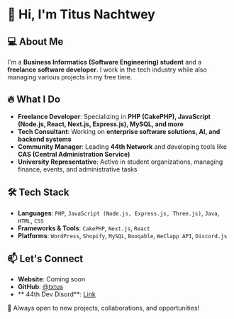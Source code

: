 # 👋 Hi, I'm Titus Nachtwey

## 💻 About Me
I'm a **Business Informatics (Software Engineering) student** and a **freelance software developer**. I work in the tech industry while also managing various projects in my free time.

## 🔥 What I Do
- **Freelance Developer**: Specializing in **PHP (CakePHP), JavaScript (Node.js, React, Next.js, Express.js), MySQL, and more**
- **Tech Consultant**: Working on **enterprise software solutions, AI, and backend systems**
- **Community Manager**: Leading **44th Network** and developing tools like **CAS (Central Administration Service)**
- **University Representative**: Active in student organizations, managing finance, events, and administrative tasks

## 🛠️ Tech Stack
- **Languages**: `PHP`, `JavaScript (Node.js, Express.js, Three.js)`, `Java`, `HTML`, `CSS`
- **Frameworks & Tools**: `CakePHP`, `Next.js`, `React`
- **Platforms**: `WordPress`, `Shopify`, `MySQL`, `Booqable`, `WeClapp API`, `Discord.js`

## 📫 Let's Connect
- **Website**: Coming soon
- **GitHub**: [@txtus](https://github.com/txtus)
- ** 44th Dev Disord**: [Link](https://discord.gg/SMvdkRnDZe)

🔹 Always open to new projects, collaborations, and opportunities!
